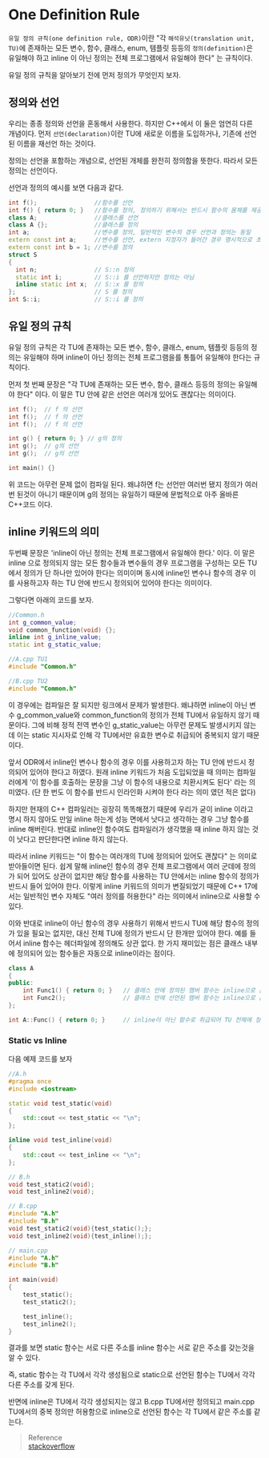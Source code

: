 # One Definition Rule
`유일 정의 규칙(one definition rule, ODR)`이란 "각 `해석유닛(translation unit, TU)`에 존재하는 모든 변수, 함수, 클래스, enum, 템플릿 등등의 `정의(definition)`은 유일해야 하고 inline 이 아닌 정의는 전체 프로그램에서 유일해야 한다" 는 규칙이다.

유일 정의 규칙을 알아보기 전에 먼저 정의가 무엇인지 보자.

## 정의와 선언

우리는 종종 정의와 선언을 혼동해서 사용한다. 하지만 C++에서 이 둘은 엄연히 다른 개념이다. 먼저 `선언(declaration)`이란 TU에 새로운 이름을 도입하거나, 기존에 선언된 이름을 재선언 하는 것이다.

정의는 선언을 포함하는 개념으로, 선언된 개체를 완전히 정의함을 뜻한다. 따라서 모든 정의는 선언이다.

선언과 정의의 예시를 보면 다음과 같다.

```cpp
int f();                //함수를 선언
int f() { return 0; }   //함수를 정의, 정의하기 위해서는 반드시 함수의 몸체를 제공해야 함
class A;                //클래스를 선언
class A {};             //클래스를 정의
int a;                  //변수를 정의, 일반적인 변수의 경우 선언과 정의는 동일
extern const int a;     //변수를 선언, extern 지정자가 들어간 경우 명시적으로 초기화되지 않을 경우 선언
extern const int b = 1; //변수를 정의
struct S 
{
  int n;                // S::n 정의
  static int i;         // S::i 를 선언하지만 정의는 아님
  inline static int x;  // S::x 를 정의
};                      // S 를 정의
int S::i;               // S::i 를 정의
```

## 유일 정의 규칙

유일 정의 규칙은 각 TU에 존재하는 모든 변수, 함수, 클래스, enum, 템플릿 등등의 정의는 유일해야 하며 inline이 아닌 정의는 전체 프로그램을를 통틀어 유일해야 한다는 규칙이다.

먼저 첫 번째 문장은 "각 TU에 존재하는 모든 변수, 함수, 클래스 등등의 정의는 유일해야 한다" 이다. 이 말은 TU 안에 같은 선언은 여러개 있어도 괜찮다는 의미이다.

```cpp
int f();  // f 의 선언
int f();  // f 의 선언
int f();  // f 의 선언

int g() { return 0; } // g의 정의
int g();  // g의 선언
int g();  // g의 선언

int main() {}
```

위 코드는 아무런 문제 없이 컴파일 된다. 왜냐하면 f는 선언만 여러번 됐지 정의가 여러번 된것이 아니기 때문이며 g의 정의는 유일하기 때문에 문법적으로 아주 올바른 C++코드 이다.

## inline 키워드의 의미

두번째 문장은 'inline이 아닌 정의는 전체 프로그램에서 유일해야 한다.' 이다. 이 말은 inline 으로 정의되지 않는 모든 함수들과 변수들의 경우 프로그램을 구성하는 모든 TU에서 정의가 단 하나만 있어야 한다는 의미이며 동시에 inline인 변수나 함수의 경우 이를 사용하고자 하는 TU 안에 반드시 정의되어 있어야 한다는 의미이다.

그렇다면 아래의 코드를 보자.

```cpp
//Common.h
int g_common_value;
void common_function(void) {};
inline int g_inline_value;
static int g_static_value;

//A.cpp TU1
#include "Common.h"

//B.cpp TU2
#include "Common.h"
```

이 경우에는 컴파일은 잘 되지만 링크에서 문제가 발생한다. 왜냐하면 inline이 아닌 변수 g\_common\_value와 common\_function의 정의가 전체 TU에서 유일하지 않기 때문이다. 그에 비해 정적 전역 변수인 g\_static\_value는 아무런 문제도 발생시키지 않는데 이는 static 지시자로 인해 각 TU에서만 유효한 변수로 취급되어 중복되지 않기 때문이다.

앞서 ODR에서 inline인 변수나 함수의 경우 이를 사용하고자 하는 TU 안에 반드시 정의되어 있어야 한다고 하였다. 원래 inline 키워드가 처음 도입되었을 때 의미는 컴파일러에게 '이 함수를 호출하는 문장을 그냥 이 함수의 내용으로 치환시켜도 된다' 라는 의미였다. (단 한 번도 이 함수를 반드시 인라인화 시켜야 한다 라는 의미 였던 적은 없다)

하지만 현재의 C++ 컴파일러는 굉장히 똑똑해졌기 때문에 우리가 굳이 inline 이라고 명시 하지 않아도 만일 inline 하는게 성능 면에서 낫다고 생각하는 경우 그냥 함수를 inline 해버린다. 반대로 inline인 함수여도 컴파일러가 생각했을 때 inline 하지 않는 것이 낫다고 판단한다면 inline 하지 않는다.

따라서 inline 키워드는 "이 함수는 여러개의 TU에 정의되어 있어도 괜찮다" 는 의미로 받아들이면 된다. 쉽게 말해 inline인 함수의 경우 전체 프로그램에서 여러 군데에 정의가 되어 있어도 상관이 없지만 해당 함수를 사용하는 TU 안에서는 inline 함수의 정의가 반드시 들어 있어야 한다. 이렇게 inline 키워드의 의미가 변질되었기 때문에 C++ 17에서는 일반적인 변수 자체도 "여러 정의를 허용한다" 라는 의미에서 inline으로 사용할 수 있다.

이와 반대로 inline이 아닌 함수의 경우 사용하기 위해서 반드시 TU에 해당 함수의 정의가 있을 필요는 없지만, 대신 전체 TU에 정의가 반드시 단 한개만 있어야 한다. 예를 들어서 inline 함수는 헤더파일에 정의해도 상관 없다. 한 가지 재미있는 점은 클래스 내부에 정의되어 있는 함수들은 자동으로 inline이라는 점이다.

```cpp
class A 
{
public:
    int Func1() { return 0; }   // 클래스 안에 정의된 멤버 함수는 inline으로 분류 됨
    int Func2();                // 클래스 안에 선언된 멤버 함수는 inline으로 분류되지 않음
};

int A::Func() { return 0; }     // inline이 아닌 함수로 취급되어 TU 전체에 정의가 딱 하나 있어야 함.
```

### Static vs Inline
다음 예제 코드를 보자
```cpp
//A.h
#pragma once
#include <iostream>

static void test_static(void)
{
	std::cout << test_static << "\n";
};

inline void test_inline(void)
{
	std::cout << test_inline << "\n";
};

// B.h
void test_static2(void);
void test_inline2(void);

// B.cpp
#include "A.h"
#include "B.h"
void test_static2(void){test_static();};
void test_inline2(void){test_inline();};

// main.cpp
#include "A.h"
#include "B.h"

int main(void)
{
	test_static();
	test_static2();

	test_inline();
	test_inline2();
}
```

결과를 보면 static 함수는 서로 다른 주소를 inline 함수는 서로 같은 주소를 갖는것을 알 수 있다.

즉, static 함수는 각 TU에서 각각 생성됨으로 static으로 선언된 함수는 TU에서 각각 다른 주소를 갖게 된다.

반면에 inline은 TU에서 각각 생성되지는 않고 B.cpp TU에서만 정의되고 main.cpp TU에서의 중복 정의만 허용함으로 inline으로 선언된 함수는 각 TU에서 같은 주소를 같는다.

> Reference  
> [stackoverflow](https://stackoverflow.com/questions/22102919/static-vs-inline-for-functions-implemented-in-header-files)